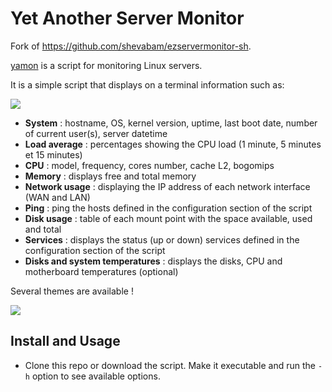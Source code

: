 # Yet Another Server Monitor

Fork of https://github.com/shevabam/ezservermonitor-sh.

[yamon](https://github.com/yebo29/yaservermonitor) is a script for monitoring Linux servers.

It is a simple script that displays on a terminal information such as:

![](https://www.ezservermonitor.com/uploads/esm_sh/esm-sh_dashboard-complete.png)

- **System** : hostname, OS, kernel version, uptime, last boot date, number of current user(s), server datetime
- **Load average** : percentages showing the CPU load (1 minute, 5 minutes et 15 minutes)
- **CPU** : model, frequency, cores number, cache L2, bogomips
- **Memory** : displays free and total memory
- **Network usage** : displaying the IP address of each network interface (WAN and LAN)
- **Ping** : ping the hosts defined in the configuration section of the script
- **Disk usage** : table of each mount point with the space available, used and total
- **Services** : displays the status (up or down) services defined in the configuration section of the script
- **Disks and system temperatures** : displays the disks, CPU and motherboard temperatures (optional)

Several themes are available !

![](https://www.ezservermonitor.com/uploads/esm_sh/esm-sh_themes.png)

## Install and Usage

* Clone this repo or download the script. Make it executable and run the `-h` option to see available options.
